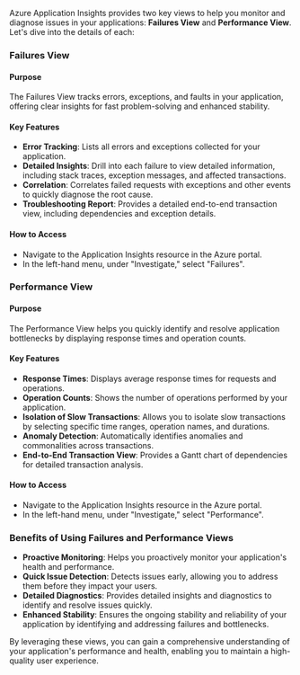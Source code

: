 Azure Application Insights provides two key views to help you monitor and diagnose issues in your applications: **Failures View** and **Performance View**. Let's dive into the details of each:

### Failures View

#### **Purpose**

The Failures View tracks errors, exceptions, and faults in your application, offering clear insights for fast problem-solving and enhanced stability.

#### **Key Features**

- **Error Tracking**: Lists all errors and exceptions collected for your application.
- **Detailed Insights**: Drill into each failure to view detailed information, including stack traces, exception messages, and affected transactions.
- **Correlation**: Correlates failed requests with exceptions and other events to quickly diagnose the root cause.
- **Troubleshooting Report**: Provides a detailed end-to-end transaction view, including dependencies and exception details.

#### **How to Access**

- Navigate to the Application Insights resource in the Azure portal.
- In the left-hand menu, under "Investigate," select "Failures".

### Performance View

#### **Purpose**

The Performance View helps you quickly identify and resolve application bottlenecks by displaying response times and operation counts.

#### **Key Features**

- **Response Times**: Displays average response times for requests and operations.
- **Operation Counts**: Shows the number of operations performed by your application.
- **Isolation of Slow Transactions**: Allows you to isolate slow transactions by selecting specific time ranges, operation names, and durations.
- **Anomaly Detection**: Automatically identifies anomalies and commonalities across transactions.
- **End-to-End Transaction View**: Provides a Gantt chart of dependencies for detailed transaction analysis.

#### **How to Access**

- Navigate to the Application Insights resource in the Azure portal.
- In the left-hand menu, under "Investigate," select "Performance".

### Benefits of Using Failures and Performance Views

- **Proactive Monitoring**: Helps you proactively monitor your application's health and performance.
- **Quick Issue Detection**: Detects issues early, allowing you to address them before they impact your users.
- **Detailed Diagnostics**: Provides detailed insights and diagnostics to identify and resolve issues quickly.
- **Enhanced Stability**: Ensures the ongoing stability and reliability of your application by identifying and addressing failures and bottlenecks.

By leveraging these views, you can gain a comprehensive understanding of your application's performance and health, enabling you to maintain a high-quality user experience.
